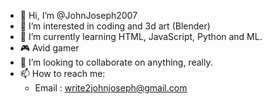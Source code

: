 - 👋 Hi, I’m @JohnJoseph2007
- 👀 I’m interested in coding and 3d art (Blender)
- 🌱 I’m currently learning HTML, JavaScript, Python and ML.
- 🎮 Avid gamer
- 💞️ I’m looking to collaborate on anything, really.
- 📫 How to reach me:
  * Email : write2johnjoseph@gmail.com
